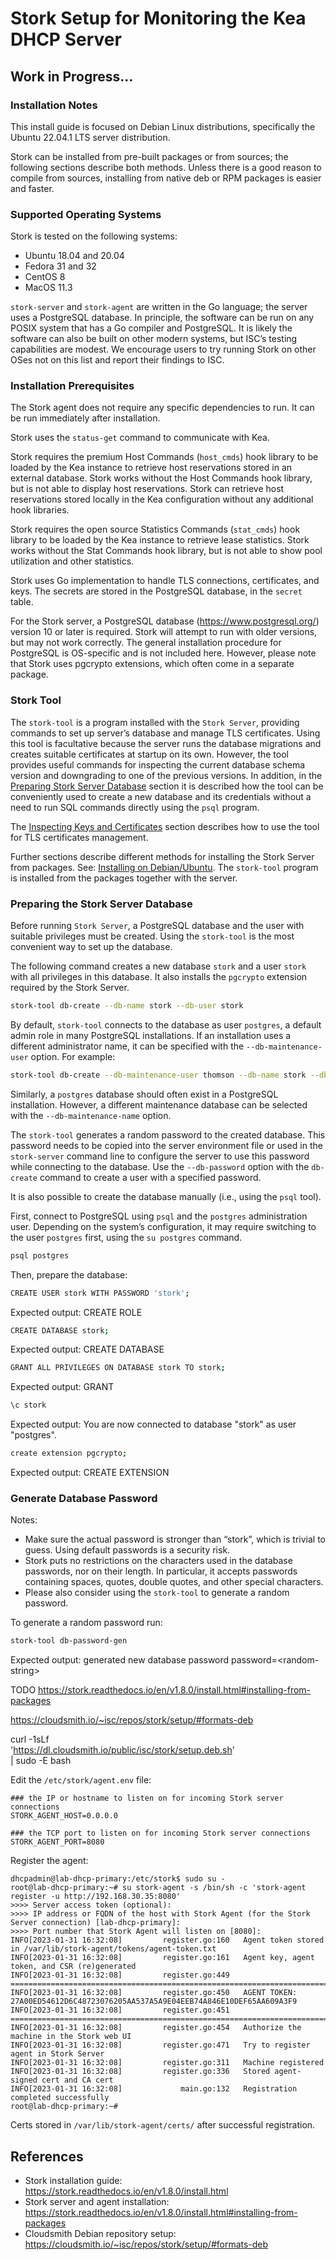 Stork Setup for Monitoring the Kea DHCP Server
==============================================

## Work in Progress...

### Installation Notes

This install guide is focused on Debian Linux distributions, specifically the Ubuntu 22.04.1 LTS server distribution.

Stork can be installed from pre-built packages or from sources; the following sections describe both methods. Unless there is a good reason to compile from sources, installing from native deb or RPM packages is easier and faster.

### Supported Operating Systems

Stork is tested on the following systems:
- Ubuntu 18.04 and 20.04
- Fedora 31 and 32
- CentOS 8
- MacOS 11.3

`stork-server` and `stork-agent` are written in the Go language; the server uses a PostgreSQL database. In principle, the software can be run on any POSIX system that has a Go compiler and PostgreSQL. It is likely the software can also be built on other modern systems, but ISC’s testing capabilities are modest. We encourage users to try running Stork on other OSes not on this list and report their findings to ISC.

### Installation Prerequisites

The Stork agent does not require any specific dependencies to run. It can be run immediately after installation.

Stork uses the `status-get` command to communicate with Kea.

Stork requires the premium Host Commands (`host_cmds`) hook library to be loaded by the Kea instance to retrieve host reservations stored in an external database. Stork works without the Host Commands hook library, but is not able to display host reservations. Stork can retrieve host reservations stored locally in the Kea configuration without any additional hook libraries.

Stork requires the open source Statistics Commands (`stat_cmds`) hook library to be loaded by the Kea instance to retrieve lease statistics. Stork works without the Stat Commands hook library, but is not able to show pool utilization and other statistics.

Stork uses Go implementation to handle TLS connections, certificates, and keys. The secrets are stored in the PostgreSQL database, in the `secret` table.

For the Stork server, a PostgreSQL database (https://www.postgresql.org/) version 10 or later is required. Stork will attempt to run with older versions, but may not work correctly. The general installation procedure for PostgreSQL is OS-specific and is not included here. However, please note that Stork uses pgcrypto extensions, which often come in a separate package. 

### Stork Tool

The `stork-tool` is a program installed with the `Stork Server`, providing commands to set up server’s database and manage TLS certificates. Using this tool is facultative because the server runs the database migrations and creates suitable certificates at startup on its own. However, the tool provides useful commands for inspecting the current database schema version and downgrading to one of the previous versions. In addition, in the [Preparing Stork Server Database](https://stork.readthedocs.io/en/v1.8.0/install.html#setup-server-database) section it is described how the tool can be conveniently used to create a new database and its credentials without a need to run SQL commands directly using the `psql` program.

The [Inspecting Keys and Certificates](https://stork.readthedocs.io/en/v1.8.0/install.html#inspecting-keys-and-certificates) section describes how to use the tool for TLS certificates management.

Further sections describe different methods for installing the Stork Server from packages. See: [Installing on Debian/Ubuntu](https://stork.readthedocs.io/en/v1.8.0/install.html#install-server-deb). The `stork-tool` program is installed from the packages together with the server.

### Preparing the Stork Server Database

Before running `Stork Server`, a PostgreSQL database and the user with suitable privileges must be created. Using the `stork-tool` is the most convenient way to set up the database.

The following command creates a new database `stork` and a user `stork` with all privileges in this database. It also installs the `pgcrypto` extension required by the Stork Server.

```bash
stork-tool db-create --db-name stork --db-user stork
```

By default, `stork-tool` connects to the database as user `postgres`, a default admin role in many PostgreSQL installations. If an installation uses a different administrator name, it can be specified with the `--db-maintenance-user` option. For example:

```bash
stork-tool db-create --db-maintenance-user thomson --db-name stork --db-user stork
```

Similarly, a `postgres` database should often exist in a PostgreSQL installation. However, a different maintenance database can be selected with the `--db-maintenance-name` option.

The `stork-tool` generates a random password to the created database. This password needs to be copied into the server environment file or used in the `stork-server` command line to configure the server to use this password while connecting to the database. Use the `--db-password` option with the `db-create` command to create a user with a specified password.

It is also possible to create the database manually (i.e., using the `psql` tool).

First, connect to PostgreSQL using `psql` and the `postgres` administration user. Depending on the system’s configuration, it may require switching to the user `postgres` first, using the `su postgres` command.

```bash
psql postgres
```

Then, prepare the database:

```bash
CREATE USER stork WITH PASSWORD 'stork';
```

Expected output: CREATE ROLE

```bash
CREATE DATABASE stork;
```

Expected output: CREATE DATABASE

```bash
GRANT ALL PRIVILEGES ON DATABASE stork TO stork;
```

Expected output: GRANT

```bash
\c stork
```

Expected output: You are now connected to database "stork" as user "postgres".

```bash
create extension pgcrypto;
```

Expected output: CREATE EXTENSION

### Generate Database Password

Notes:
  - Make sure the actual password is stronger than “stork”, which is trivial to guess. Using default passwords is a security risk.
  - Stork puts no restrictions on the characters used in the database passwords, nor on their length. In particular, it accepts passwords containing spaces, quotes, double quotes, and other special characters. 
  - Please also consider using the `stork-tool` to generate a random password.

To generate a random password run:

```bash
stork-tool db-password-gen
```

Expected output: generated new database password password=\<random-string\>


TODO
https://stork.readthedocs.io/en/v1.8.0/install.html#installing-from-packages

https://cloudsmith.io/~isc/repos/stork/setup/#formats-deb

curl -1sLf \
  'https://dl.cloudsmith.io/public/isc/stork/setup.deb.sh' \
  | sudo -E bash

Edit the `/etc/stork/agent.env` file:

```
### the IP or hostname to listen on for incoming Stork server connections
STORK_AGENT_HOST=0.0.0.0

### the TCP port to listen on for incoming Stork server connections
STORK_AGENT_PORT=8080
```

Register the agent:

```
dhcpadmin@lab-dhcp-primary:/etc/stork$ sudo su -
root@lab-dhcp-primary:~# su stork-agent -s /bin/sh -c 'stork-agent register -u http://192.168.30.35:8080'
>>>> Server access token (optional):
>>>> IP address or FQDN of the host with Stork Agent (for the Stork Server connection) [lab-dhcp-primary]:
>>>> Port number that Stork Agent will listen on [8080]:
INFO[2023-01-31 16:32:08]         register.go:160   Agent token stored in /var/lib/stork-agent/tokens/agent-token.txt
INFO[2023-01-31 16:32:08]         register.go:161   Agent key, agent token, and CSR (re)generated
INFO[2023-01-31 16:32:08]         register.go:449   =============================================================================
INFO[2023-01-31 16:32:08]         register.go:450   AGENT TOKEN: 27A00ED54612D6C48723076205AA537A5A9E04EEB74A846E10DEF65AA609A3F9
INFO[2023-01-31 16:32:08]         register.go:451   =============================================================================
INFO[2023-01-31 16:32:08]         register.go:454   Authorize the machine in the Stork web UI
INFO[2023-01-31 16:32:08]         register.go:471   Try to register agent in Stork Server
INFO[2023-01-31 16:32:08]         register.go:311   Machine registered
INFO[2023-01-31 16:32:08]         register.go:336   Stored agent-signed cert and CA cert
INFO[2023-01-31 16:32:08]             main.go:132   Registration completed successfully
root@lab-dhcp-primary:~#

```

Certs stored in `/var/lib/stork-agent/certs/` after successful registration.












## References
  - Stork installation guide: https://stork.readthedocs.io/en/v1.8.0/install.html
  - Stork server and agent installation: https://stork.readthedocs.io/en/v1.8.0/install.html#installing-from-packages
  - Cloudsmith Debian repository setup: https://cloudsmith.io/~isc/repos/stork/setup/#formats-deb
